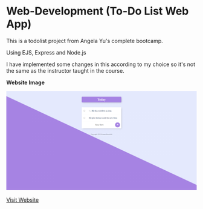# Web-Development (To-Do List Web App)
This is a todolist project from Angela Yu's complete bootcamp.

Using EJS, Express and Node.js 

I have implemented some changes in this according to my choice so it's not the same as the instructor taught in the course.

**Website Image**

![](Capture.png)


[Visit Website](https://todo-app-03352.herokuapp.com/)
